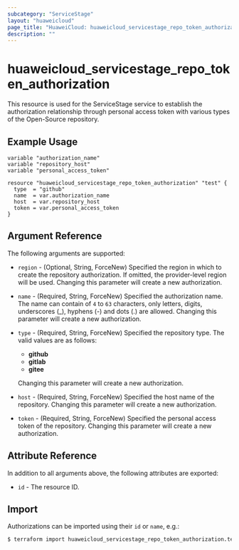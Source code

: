 ```yaml
---
subcategory: "ServiceStage"
layout: "huaweicloud"
page_title: "HuaweiCloud: huaweicloud_servicestage_repo_token_authorization"
description: ""
---
```


# huaweicloud_servicestage_repo_token_authorization

This resource is used for the ServiceStage service to establish the authorization relationship through personal access
token with various types of the Open-Source repository.

## Example Usage

```hcl
variable "authorization_name"
variable "repository_host"
variable "personal_access_token"

resource "huaweicloud_servicestage_repo_token_authorization" "test" {
  type  = "github"
  name  = var.authorization_name
  host  = var.repository_host
  token = var.personal_access_token
}
```

## Argument Reference

The following arguments are supported:

* `region` - (Optional, String, ForceNew) Specified the region in which to create the repository authorization.
  If omitted, the provider-level region will be used. Changing this parameter will create a new authorization.

* `name` - (Required, String, ForceNew) Specified the authorization name.  
  The name can contain of `4` to `63` characters, only letters, digits, underscores (_), hyphens (-) and dots (.) are
  allowed. Changing this parameter will create a new authorization.

* `type` - (Required, String, ForceNew) Specified the repository type. The valid values are as follows:
  + **github**
  + **gitlab**
  + **gitee**

  Changing this parameter will create a new authorization.

* `host` - (Required, String, ForceNew) Specified the host name of the repository.
  Changing this parameter will create a new authorization.

* `token` - (Required, String, ForceNew) Specified the personal access token of the repository.
  Changing this parameter will create a new authorization.

## Attribute Reference

In addition to all arguments above, the following attributes are exported:

* `id` - The resource ID.

## Import

Authorizations can be imported using their `id` or `name`, e.g.:

```bash
$ terraform import huaweicloud_servicestage_repo_token_authorization.test terraform-test
```
